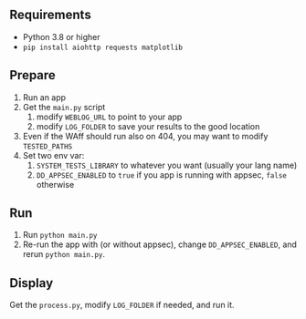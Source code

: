 ## Requirements

* Python 3.8 or higher
* `pip install aiohttp requests matplotlib`

## Prepare 

1. Run an app
2. Get the `main.py` script
   1. modify `WEBLOG_URL` to point to your app
   2. modify `LOG_FOLDER` to save your results to the good location
3. Even if the WAff should run also on 404, you may want to modify `TESTED_PATHS`
4. Set two env var: 
    1. `SYSTEM_TESTS_LIBRARY` to whatever you want (usually your lang name)
    2. `DD_APPSEC_ENABLED` to `true` if you app is running with appsec, `false` otherwise

## Run 

1. Run `python main.py`
2. Re-run the app with (or without appsec), change `DD_APPSEC_ENABLED`, and rerun `python main.py`.

## Display

Get the `process.py`, modify `LOG_FOLDER` if needed, and run it.